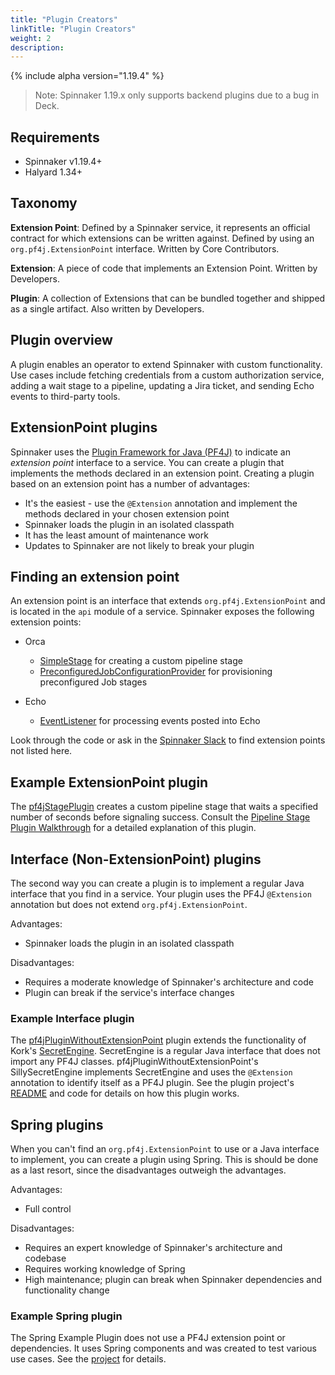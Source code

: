 ```yaml
---
title: "Plugin Creators"
linkTitle: "Plugin Creators"
weight: 2
description: 
---
```


{% include alpha version="1.19.4" %}

>Note: Spinnaker 1.19.x only supports backend plugins due to a bug in Deck.


## Requirements

* Spinnaker v1.19.4+
* Halyard 1.34+

## Taxonomy

**Extension Point**: Defined by a Spinnaker service, it represents an official contract for which extensions can be written against. Defined by using an `org.pf4j.ExtensionPoint` interface. Written by Core Contributors.

**Extension**: A piece of code that implements an Extension Point. Written by Developers.

**Plugin**: A collection of Extensions that can be bundled together and shipped as a single artifact. Also written by Developers.

## Plugin overview

A plugin enables an operator to extend Spinnaker with custom functionality. Use cases include fetching credentials from a custom authorization service, adding a wait stage to a pipeline, updating a Jira ticket, and sending Echo events to third-party tools.

## ExtensionPoint plugins

Spinnaker uses the [Plugin Framework for Java (PF4J)](https://github.com/pf4j/pf4j) to indicate an _extension point_ interface to a service. You can create a plugin that implements the methods declared in an extension point.  Creating a plugin based on an extension point has a number of advantages:

* It's the easiest - use the `@Extension` annotation and implement the methods declared in your chosen extension point
* Spinnaker loads the plugin in an isolated classpath
* It has the least amount of maintenance work
* Updates to Spinnaker are not likely to break your plugin

## Finding an extension point

An extension point is an interface that extends `org.pf4j.ExtensionPoint` and is located in the `api` module of a service. Spinnaker exposes the following extension points:

* Orca
  - [SimpleStage](https://github.com/spinnaker/orca/blob/ab89a0d7f847205ccd62e70f8a714040a8621ee7/orca-api/src/main/java/com/netflix/spinnaker/orca/api/SimpleStage.java) for creating a custom pipeline stage
  - [PreconfiguredJobConfigurationProvider](https://github.com/spinnaker/orca/blob/master/orca-api/src/main/java/com/netflix/spinnaker/orca/api/preconfigured/jobs/PreconfiguredJobConfigurationProvider.java) for provisioning preconfigured Job stages

* Echo
  - [EventListener](https://github.com/spinnaker/echo/blob/master/echo-api/src/main/java/com/netflix/spinnaker/echo/api/events/EventListener.java) for processing events posted into Echo

Look through the code or ask in the [Spinnaker Slack](https://join.spinnaker.io/) to find extension points not listed here.

## Example ExtensionPoint plugin

The [pf4jStagePlugin](https://github.com/spinnaker-plugin-examples/pf4jStagePlugin) creates a custom pipeline stage that waits a specified number of seconds before signaling success. Consult the [Pipeline Stage Plugin Walkthrough](/docs/v1/guides/developer/plugin-creators/stage-plugin-walkthrough/) for a detailed explanation of this plugin.

## Interface (Non-ExtensionPoint) plugins

The second way you can create a plugin is to implement a regular Java interface that you find in a service. Your plugin uses the PF4J `@Extension` annotation but does not extend `org.pf4j.ExtensionPoint`.    

Advantages:
* Spinnaker loads the plugin in an isolated classpath

Disadvantages:
* Requires a moderate knowledge of Spinnaker's architecture and code
* Plugin can break if the service's interface changes

### Example Interface plugin

The [pf4jPluginWithoutExtensionPoint](https://github.com/spinnaker-plugin-examples/pf4jPluginWithoutExtensionPoint) plugin extends the functionality of Kork's [SecretEngine](https://github.com/spinnaker/kork/blob/5c5bf12a54ca840b7c6c9f4a57cf3c445ddd910e/kork-secrets/src/main/java/com/netflix/spinnaker/kork/secrets/SecretEngine.java). SecretEngine is a regular Java interface that does not import any PF4J classes. pf4jPluginWithoutExtensionPoint's SillySecretEngine implements SecretEngine and uses the `@Extension` annotation to identify itself as a PF4J plugin. See the plugin project's [README](https://github.com/spinnaker-plugin-examples/pf4jPluginWithoutExtensionPoint) and code for details on how this plugin works.

## Spring plugins

When you can't find an `org.pf4j.ExtensionPoint` to use or a Java interface to implement, you can create a plugin using Spring. This is should be done as a last resort, since the disadvantages outweigh the advantages.

Advantages:

* Full control

Disadvantages:

* Requires an expert knowledge of Spinnaker's architecture and codebase
* Requires working knowledge of Spring
* High maintenance; plugin can break when Spinnaker dependencies and functionality change


### Example Spring plugin

The Spring Example Plugin does not use a PF4J extension point or dependencies. It uses Spring components and was created to test various use cases. See the [project](https://github.com/spinnaker-plugin-examples/springExamplePlugin) for details.
